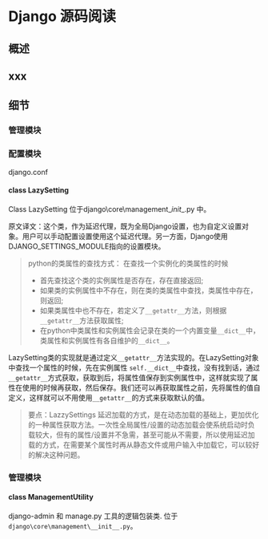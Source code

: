 # Django 源码阅读

## 概述

## xxx

## 细节

### 管理模块

### 配置模块

django.conf

#### class LazySetting

Class LazySetting 位于django\core\management\__init__.py 中。

原文译文：这个类，作为延迟代理，既为全局Django设置，也为自定义设置对象。用户可以手动配置设置使用这个延迟代理。另一方面，Django使用DJANGO_SETTINGS_MODULE指向的设置模块。

> python的类属性的查找方式：
> 在查找一个实例化的类属性的时候
> - 首先查找这个类的实例属性是否存在，存在直接返回;
> - 如果类的实例属性中不存在，则在类的类属性中查找，类属性中存在，则返回;
> - 如果类属性中也不存在，若定义了```__getattr__```方法，则根据```__getattr__```方法获取属性;
> - 在python中类属性和实例属性会记录在类的一个内置变量```__dict__```中，类属性和实例属性有各自维护的```__dict__```。

LazySetting类的实现就是通过定义```__getattr__```方法实现的。在LazySetting对象中查找一个属性的时候，先在实例属性 ```self.__dict__```中查找，没有找到话，通过```__getattr__```方式获取，获取到后，将属性值保存到实例属性中，这样就实现了属性在使用的时候再获取，然后保存。我们还可以再获取属性之前，先将属性的值自定义，这样就可以不用使用```__getattr__```的方式来获取默认的值。

> 要点：LazzySettings 延迟加载的方式，是在动态加载的基础上，更加优化的一种属性获取方法。一次性全局属性/设置的动态加载会使系统启动时负载较大，但有的属性/设置并不急需，甚至可能从不需要，所以使用延迟加载的方式，在需要某个属性时再从静态文件或用户输入中加载它，可以较好的解决这种问题。

### 管理模块

#### class ManagementUtility

django-admin 和 manage.py 工具的逻辑包装类. 位于 ```django\core\management\__init__.py```。

